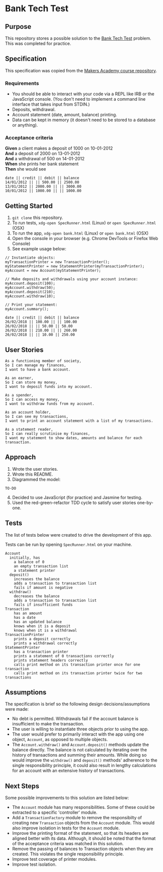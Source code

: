 # Bank Tech Test

## Purpose

This repository stores a possible solution to the [Bank Tech Test](https://github.com/makersacademy/course/blob/master/individual_challenges/bank_tech_test.md) problem. This was completed for practice.

## Specification

This specification was copied from the [Makers Academy course repository](https://github.com/makersacademy/course/blob/master/individual_challenges/bank_tech_test.md).

### Requirements

* You should be able to interact with your code via a REPL like IRB or the JavaScript console. (You don't need to implement a command line interface that takes input from STDIN.)
* Deposits, withdrawal.
* Account statement (date, amount, balance) printing.
* Data can be kept in memory (it doesn't need to be stored to a database or anything).

### Acceptance criteria

**Given** a client makes a deposit of 1000 on 10-01-2012  
**And** a deposit of 2000 on 13-01-2012  
**And** a withdrawal of 500 on 14-01-2012  
**When** she prints her bank statement  
**Then** she would see

```
date || credit || debit || balance
14/01/2012 || || 500.00 || 2500.00
13/01/2012 || 2000.00 || || 3000.00
10/01/2012 || 1000.00 || || 1000.00
```

## Getting Started

1. `git clone` this repository.
2. To run tests, `xdg-open SpecRunner.html` (Linux) or `open SpecRunner.html` (OSX)
3. To run the app, `xdg-open bank.html` (Linux) or `open bank.html` (OSX)
4. Open the console in your browser (e.g. Chrome DevTools or Firefox Web Console)
5. See example usage below:

```
// Instantiate objects:
myTransactionPrinter = new TransactionPrinter();
myStatementPrinter = new StatementPrinter(myTransactionPrinter);
myAccount = new Account(myStatementPrinter);

// Make deposits and withdrawals using your account instance:
myAccount.deposit(100);
myAccount.withdraw(50);
myAccount.deposit(210);
myAccount.withdraw(10);

// Print your statement:
myAccount.summary();

date || credit || debit || balance
26/02/2018 || 100.00 || || 100.00
26/02/2018 || || 50.00 || 50.00
26/02/2018 || 210.00 || || 260.00
26/02/2018 || || 10.00 || 250.00
```

## User Stories

```
As a functioning member of society,
So I can manage my finances,
I want to have a bank account.

As an earner,
So I can store my money,
I want to deposit funds into my account.

As a spender,
So I can access my money,
I want to withdraw funds from my account.

As an account holder,
So I can see my transactions,
I want to print an account statement with a list of my transactions.

As a statement reader,
So I can really scrutinise my finances,
I want my statement to show dates, amounts and balance for each transaction.

```

## Approach

1. Wrote the user stories.
2. Wrote this README.
3. Diagrammed the model:

  ```
  TO-DO
  ```
4. Decided to use JavaScript (for practice) and Jasmine for testing.
5. Used the red-green-refactor TDD cycle to satisfy user stories one-by-one.

## Tests

The list of tests below were created to drive the development of this app.

Tests can be run by opening `SpecRunner.html` on your machine.

```
Account
  initially, has
    a balance of 0
    an empty transaction list
    a statement printer
  deposit()
    increases the balance
    adds a transaction to transaction list
    fails if amount is negative
  withdraw()
    decreases the balance
    adds a transaction to transaction list
    fails if insufficient funds
Transaction
    has an amount
    has a date
    has an updated balance
    knows when it is a deposit
    knows when it is a withdrawal
TransactionPrinter
    prints a deposit correctly
    prints a withdrawal correctly
StatementPrinter
    has a transaction printer
    prints a statement of 0 transactions correctly
    prints statement headers correctly
    calls print method on its transaction printer once for one transaction
    calls print method on its transaction printer twice for two transactions
```

## Assumptions

The specification is brief so the following design decisions/assumptions were made:

* No debt is permitted. Withdrawals fail if the account balance is insufficient to make the transaction.
* The user is willing to instantiate three objects prior to using the app.
* The user would prefer to primarily interact with the app using one object, `Account`, as opposed to multiple objects.
* The `Account.withdraw()` and `Account.deposit()` methods update the balance directly. The balance is not calculated by iterating over the history of transactions and summing their amounts. While doing so would improve the `withdraw()` and `deposit()` methods' adherence to the single responsibility principle, it could also result in lengthy calculations for an account with an extensive history of transactions.

## Next Steps

Some possible improvements to this solution are listed below:
* The `Account` module has many responsibilities. Some of these could be extracted to a specific 'controller' module.
* Add a `TransactionFactory` module to remove the responsibilty of creating new `Transaction` objects from the `Account` module. This would also improve isolation in tests for the `Account` module.
* Improve the printing format of the statement, so that its headers are aligned better with its data. Although, it should be noted that the format of the acceptance criteria was matched in this solution.
* Remove the passing of balances to Transaction objects when they are created. This violates the single responsibility principle.   
* Improve test coverage of printer modules.
* Improve test isolation.
